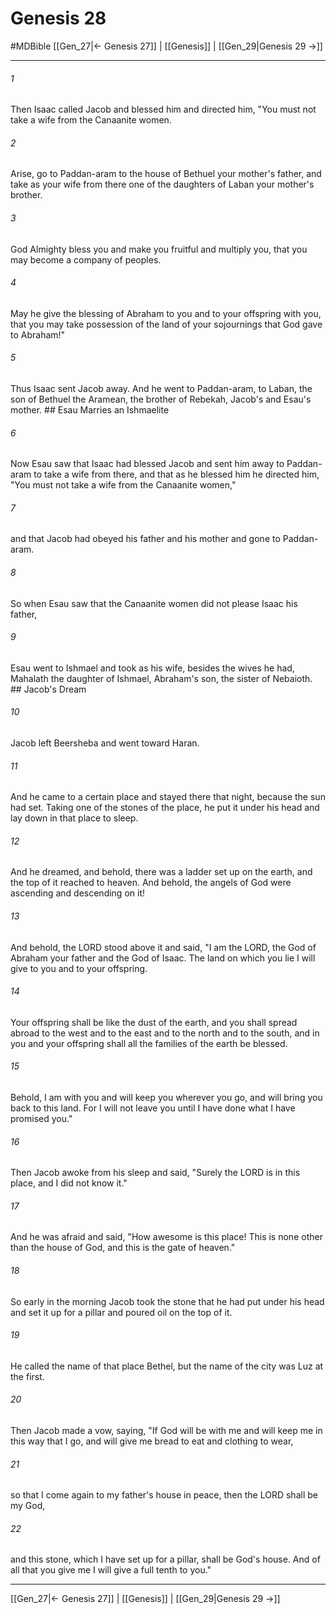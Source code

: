 # Genesis 28
#MDBible
[[Gen_27|← Genesis 27]] | [[Genesis]] | [[Gen_29|Genesis 29 →]]

***

###### 1 
Then Isaac called Jacob and blessed him and directed him, "You must not take a wife from the Canaanite women. 

###### 2 
Arise, go to Paddan-aram to the house of Bethuel your mother's father, and take as your wife from there one of the daughters of Laban your mother's brother. 

###### 3 
God Almighty bless you and make you fruitful and multiply you, that you may become a company of peoples. 

###### 4 
May he give the blessing of Abraham to you and to your offspring with you, that you may take possession of the land of your sojournings that God gave to Abraham!" 

###### 5 
Thus Isaac sent Jacob away. And he went to Paddan-aram, to Laban, the son of Bethuel the Aramean, the brother of Rebekah, Jacob's and Esau's mother. ## Esau Marries an Ishmaelite 

###### 6 
Now Esau saw that Isaac had blessed Jacob and sent him away to Paddan-aram to take a wife from there, and that as he blessed him he directed him, "You must not take a wife from the Canaanite women," 

###### 7 
and that Jacob had obeyed his father and his mother and gone to Paddan-aram. 

###### 8 
So when Esau saw that the Canaanite women did not please Isaac his father, 

###### 9 
Esau went to Ishmael and took as his wife, besides the wives he had, Mahalath the daughter of Ishmael, Abraham's son, the sister of Nebaioth. ## Jacob's Dream 

###### 10 
Jacob left Beersheba and went toward Haran. 

###### 11 
And he came to a certain place and stayed there that night, because the sun had set. Taking one of the stones of the place, he put it under his head and lay down in that place to sleep. 

###### 12 
And he dreamed, and behold, there was a ladder set up on the earth, and the top of it reached to heaven. And behold, the angels of God were ascending and descending on it! 

###### 13 
And behold, the LORD stood above it and said, "I am the LORD, the God of Abraham your father and the God of Isaac. The land on which you lie I will give to you and to your offspring. 

###### 14 
Your offspring shall be like the dust of the earth, and you shall spread abroad to the west and to the east and to the north and to the south, and in you and your offspring shall all the families of the earth be blessed. 

###### 15 
Behold, I am with you and will keep you wherever you go, and will bring you back to this land. For I will not leave you until I have done what I have promised you." 

###### 16 
Then Jacob awoke from his sleep and said, "Surely the LORD is in this place, and I did not know it." 

###### 17 
And he was afraid and said, "How awesome is this place! This is none other than the house of God, and this is the gate of heaven." 

###### 18 
So early in the morning Jacob took the stone that he had put under his head and set it up for a pillar and poured oil on the top of it. 

###### 19 
He called the name of that place Bethel, but the name of the city was Luz at the first. 

###### 20 
Then Jacob made a vow, saying, "If God will be with me and will keep me in this way that I go, and will give me bread to eat and clothing to wear, 

###### 21 
so that I come again to my father's house in peace, then the LORD shall be my God, 

###### 22 
and this stone, which I have set up for a pillar, shall be God's house. And of all that you give me I will give a full tenth to you." 

***

[[Gen_27|← Genesis 27]] | [[Genesis]] | [[Gen_29|Genesis 29 →]]

